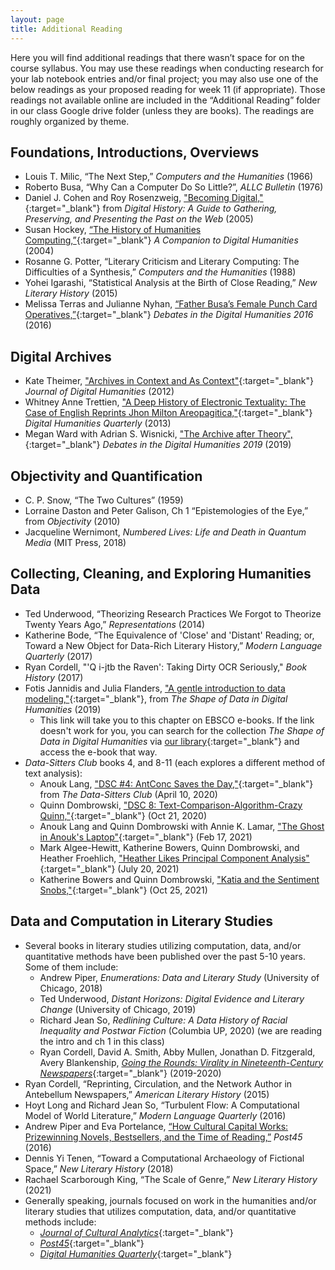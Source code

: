 ```yaml
---
layout: page
title: Additional Reading
---
```

Here you will find additional readings that there wasn’t space for on the course syllabus. You may use these readings when conducting research for your lab notebook entries and/or final project; you may also use one of the below readings as your proposed reading for week 11 (if appropriate). Those readings not available online are included in the “Additional Reading” folder in our class Google drive folder (unless they are books). The readings are roughly organized by theme.

## Foundations, Introductions, Overviews
- Louis T. Milic, “The Next Step,” *Computers and the Humanities* (1966)
- Roberto Busa, “Why Can a Computer Do So Little?”, *ALLC Bulletin* (1976)
- Daniel J. Cohen and Roy Rosenzweig, ["Becoming Digital,"](https://chnm.gmu.edu/digitalhistory/digitizing/index.php){:target="_blank"} from *Digital History: A Guide to Gathering, Preserving, and Presenting the Past on the Web* (2005)
- Susan Hockey, [“The History of Humanities Computing,”](http://www.digitalhumanities.org/companion/view?docId=blackwell/9781405103213/9781405103213.xml&chunk.id=ss1-2-1&toc.depth=1&toc.id=ss1-2-1&brand=default){:target="_blank"} *A Companion to Digital Humanities* (2004)
- Rosanne G. Potter, “Literary Criticism and Literary Computing: The Difficulties of a Synthesis,” *Computers and the Humanities* (1988)
- Yohei Igarashi, “Statistical Analysis at the Birth of Close Reading,” *New Literary History* (2015)
- Melissa Terras and Julianne Nyhan, [“Father Busa’s Female Punch Card Operatives,”](https://dhdebates.gc.cuny.edu/read/untitled/section/1e57217b-f262-4f25-806b-4fcf1548beb5#ch06){:target="_blank"} *Debates in the Digital Humanities 2016* (2016)

## Digital Archives
- Kate Theimer, ["Archives in Context and As Context"](http://journalofdigitalhumanities.org/1-2/archives-in-context-and-as-context-by-kate-theimer/){:target="_blank"} *Journal of Digital Humanities* (2012)
- Whitney Anne Trettien, ["A Deep History of Electronic Textuality: The Case of English Reprints Jhon Milton Areopagitica,"](http://www.digitalhumanities.org/dhqdev/vol/7/1/000150/000150.html){:target="_blank"} *Digital Humanities Quarterly* (2013)
- Megan Ward with Adrian S. Wisnicki, ["The Archive after Theory",](https://dhdebates.gc.cuny.edu/read/untitled-f2acf72c-a469-49d8-be35-67f9ac1e3a60/section/a8eccb81-e950-4760-ba93-38e0b1f2b9d0#ch18){:target="_blank"} *Debates in the Digital Humanities 2019* (2019)

## Objectivity and Quantification
- C. P. Snow, “The Two Cultures” (1959)
- Lorraine Daston and Peter Galison, Ch 1 “Epistemologies of the Eye,” from *Objectivity* (2010)
- Jacqueline Wernimont, *Numbered Lives: Life and Death in Quantum Media* (MIT Press, 2018)

## Collecting, Cleaning, and Exploring Humanities Data
- Ted Underwood, “Theorizing Research Practices We Forgot to Theorize Twenty Years Ago,” *Representations* (2014)
- Katherine Bode, “The Equivalence of 'Close' and 'Distant' Reading; or, Toward a New Object for Data-Rich Literary History,” *Modern Language Quarterly* (2017)
- Ryan Cordell, "'Q i-jtb the Raven': Taking Dirty OCR Seriously," *Book History* (2017)
- Fotis Jannidis and Julia Flanders, ["A gentle introduction to data modeling,"](https://web-p-ebscohost-com.access.library.miami.edu/ehost/ebookviewer/ebook/bmxlYmtfXzE5MjYzNDFfX0FO0?sid=9b378071-fc7a-4d1c-859b-942d3dfcdb24@redis&vid=0&format=EB&lpid=lp_26&rid=0){:target="_blank"}, from *The Shape of Data in Digital Humanities* (2019)
    - This link will take you to this chapter on EBSCO e-books. If the link doesn't work for you, you can search for the collection *The Shape of Data in Digital Humanities* via [our library](https://www.library.miami.edu/){:target="_blank"} and access the e-book that way.
- *Data-Sitters Club* books 4, and 8-11 (each explores a different method of text analysis):
    - Anouk Lang, ["DSC \#4: AntConc Saves the Day,"](https://datasittersclub.github.io/site/dsc4.html){:target="_blank"} from *The Data-Sitters Club* (April 10, 2020)
    - Quinn Dombrowski, ["DSC 8: Text-Comparison-Algorithm-Crazy Quinn,"](https://datasittersclub.github.io/site/dsc8.html){:target="_blank"} (Oct 21, 2020)
    - Anouk Lang and Quinn Dombrowski with Annie K. Lamar, ["The Ghost in Anouk's Laptop"](https://datasittersclub.github.io/site/dsc9.html){:target="_blank"} (Feb 17, 2021)
    - Mark Algee-Hewitt, Katherine Bowers, Quinn Dombrowski, and Heather Froehlich, ["Heather Likes Principal Component Analysis"](https://datasittersclub.github.io/site/dsc10.html){:target="_blank"} (July 20, 2021)
    - Katherine Bowers and Quinn Dombrowski, ["Katia and the Sentiment Snobs,"](https://datasittersclub.github.io/site/dsc11.html){:target="_blank"} (Oct 25, 2021)

## Data and Computation in Literary Studies
- Several books in literary studies utilizing computation, data, and/or quantitative methods have been published over the past 5-10 years. Some of them include:
    - Andrew Piper, *Enumerations: Data and Literary Study* (University of Chicago, 2018)
    - Ted Underwood, *Distant Horizons: Digital Evidence and Literary Change* (University of Chicago, 2019)
    - Richard Jean So, *Redlining Culture: A Data History of Racial Inequality and Postwar Fiction* (Columbia UP, 2020) (we are reading the intro and ch 1 in this class)
    - Ryan Cordell, David A. Smith, Abby Mullen, Jonathan D. Fitzgerald, Avery Blankenship, [*Going the Rounds: Virality in Nineteenth-Century Newspapers*](https://manifold.umn.edu/projects/going-the-rounds){:target="_blank"} (2019-2020)
- Ryan Cordell, “Reprinting, Circulation, and the Network Author in Antebellum Newspapers,” *American Literary History* (2015)
- Hoyt Long and Richard Jean So, “Turbulent Flow: A Computational Model of World Literature,” *Modern Language Quarterly* (2016)
- Andrew Piper and Eva Portelance, [“How Cultural Capital Works: Prizewinning Novels, Bestsellers, and the Time of Reading,”](https://post45.org/2016/05/how-cultural-capital-works-prizewinning-novels-bestsellers-and-the-time-of-reading/) *Post45* (2016)
- Dennis Yi Tenen, “Toward a Computational Archaeology of Fictional Space,” *New Literary History* (2018)
- Rachael Scarborough King,  “The Scale of Genre,” *New Literary History* (2021)
- Generally speaking, journals focused on work in the humanities and/or literary studies that utilizes computation, data, and/or quantitative methods include:
    - [*Journal of Cultural Analytics*](https://culturalanalytics.org/){:target="_blank"}
    - [*Post45*](https://post45.org/){:target="_blank"}
    - [*Digital Humanities Quarterly*](http://digitalhumanities.org/dhq/){:target="_blank"}
